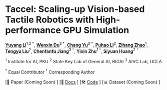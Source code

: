 # Taccel: Scaling-up Vision-based Tactile Robotics with High-performance GPU Simulation

[**Yuyang Li**](https://yuyangli.com)<sup>1,2 *</sup>,
[**Wenxin Du**](https://dwxrycb123.github.io/)<sup>3 *</sup>,
[**Chang Yu**](https://changyu.io/)<sup>3 *</sup>,
[**Puhao Li**](https://xiaoyao-li.github.io)<sup>2</sup>,
[**Zihang Zhao**](https://zihangzhao.com/)<sup>1</sup>,
[**Tengyu Liu**](https://tengyu.ai)<sup>2</sup>,
[**Chenfanfu Jiang**](https://www.math.ucla.edu/~cffjiang/)<sup>3 †</sup>,
[**Yixin Zhu**](https://yzhu.io)<sup>1 †</sup>,
[**Siyuan Huang**](https://siyuanhuang.com)<sup>2 †</sup>

<sup>1</sup> Institute for AI, PKU
<sup>2</sup> State Key Lab of General AI, BIGAI
<sup>3</sup> AIVC Lab, UCLA

<sup>*</sup> Equal Contributor
<sup>†</sup> Corresponding Author


[📄 Paper (Coming Soon) ]
[📘 [Docs](https://taccel-simulator.github.io) ]
[🛠️ [Code](https://github.com/Taccel-Simulator/Taccel) ]
[📊 Dataset (Coming Soon)  ]

